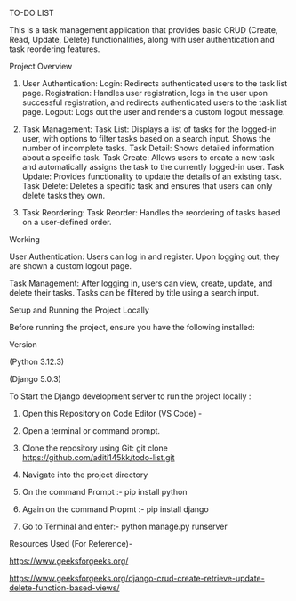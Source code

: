 TO-DO LIST

This is a task management application that provides basic CRUD (Create, Read, Update, Delete) functionalities, along with user authentication and task reordering features. 



Project Overview


1. User Authentication:
Login: Redirects authenticated users to the task list page.
Registration: Handles user registration, logs in the user upon successful registration, and redirects authenticated users to the task list page.
Logout: Logs out the user and renders a custom logout message.

2. Task Management:
Task List: Displays a list of tasks for the logged-in user, with options to filter tasks based on a search input. Shows the number of incomplete tasks.
Task Detail: Shows detailed information about a specific task.
Task Create: Allows users to create a new task and automatically assigns the task to the currently logged-in user.
Task Update: Provides functionality to update the details of an existing task.
Task Delete: Deletes a specific task and ensures that users can only delete tasks they own.

4. Task Reordering:
Task Reorder: Handles the reordering of tasks based on a user-defined order.



Working

User Authentication:
Users can log in and register.
Upon logging out, they are shown a custom logout page.






Task Management:
After logging in, users can view, create, update, and delete their tasks.
Tasks can be filtered by title using a search input.









Setup and Running the Project Locally

Before running the project, ensure you have the following installed:

Version


(Python 3.12.3)

(Django 5.0.3)




To Start the Django development server to run the project locally :







1. Open this Repository on Code Editor (VS Code) -




2. Open a terminal or command prompt.





3. Clone the repository using Git: git clone https://github.com/aditi145kk/todo-list.git



4. Navigate into the project directory




5. On the command Prompt :- pip install python






6. Again on the command Propmt :- pip install django


  





7. Go to Terminal and enter:-  python manage.py runserver












Resources Used (For Reference)-



https://www.geeksforgeeks.org/





https://www.geeksforgeeks.org/django-crud-create-retrieve-update-delete-function-based-views/

